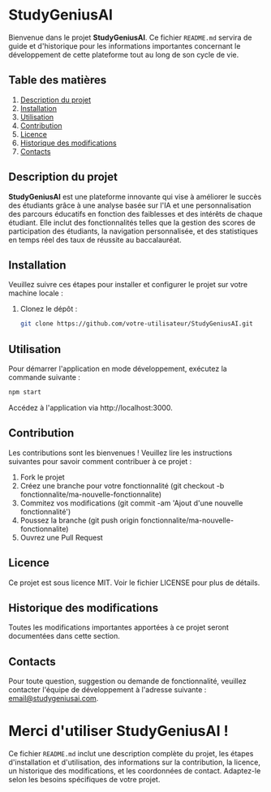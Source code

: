 # StudyGeniusAI

Bienvenue dans le projet **StudyGeniusAI**. Ce fichier `README.md` servira de guide et d'historique pour les informations importantes concernant le développement de cette plateforme tout au long de son cycle de vie.

## Table des matières
1. [Description du projet](#description-du-projet)
2. [Installation](#installation)
3. [Utilisation](#utilisation)
4. [Contribution](#contribution)
5. [Licence](#licence)
6. [Historique des modifications](#historique-des-modifications)
7. [Contacts](#contacts)

## Description du projet
**StudyGeniusAI** est une plateforme innovante qui vise à améliorer le succès des étudiants grâce à une analyse basée sur l'IA et une personnalisation des parcours éducatifs en fonction des faiblesses et des intérêts de chaque étudiant. Elle inclut des fonctionnalités telles que la gestion des scores de participation des étudiants, la navigation personnalisée, et des statistiques en temps réel des taux de réussite au baccalauréat.

## Installation
Veuillez suivre ces étapes pour installer et configurer le projet sur votre machine locale :
1. Clonez le dépôt :
   ```bash
   git clone https://github.com/votre-utilisateur/StudyGeniusAI.git

## Utilisation
Pour démarrer l'application en mode développement, exécutez la commande suivante :
   ```bash
   npm start
   ````  
Accédez à l'application via http://localhost:3000.

## Contribution 
Les contributions sont les bienvenues ! Veuillez lire les instructions suivantes pour savoir comment contribuer à ce projet :

1. Fork le projet
2. Créez une branche pour votre fonctionnalité (git checkout -b fonctionnalite/ma-nouvelle-fonctionnalite)
3. Commitez vos modifications (git commit -am 'Ajout d'une nouvelle fonctionnalité')
4. Poussez la branche (git push origin fonctionnalite/ma-nouvelle-fonctionnalite)
5. Ouvrez une Pull Request

## Licence
Ce projet est sous licence MIT. Voir le fichier LICENSE pour plus de détails.

## Historique des modifications
Toutes les modifications importantes apportées à ce projet seront documentées dans cette section.

## Contacts
Pour toute question, suggestion ou demande de fonctionnalité, veuillez contacter l'équipe de développement à l'adresse suivante : email@studygeniusai.com.

# Merci d'utiliser StudyGeniusAI !
Ce fichier `README.md` inclut une description complète du projet, les étapes d'installation et d'utilisation, des informations sur la contribution, la licence, un historique des modifications, et les coordonnées de contact. Adaptez-le selon les besoins spécifiques de votre projet.
